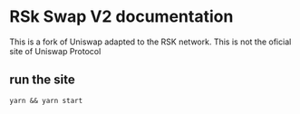 # RSk Swap V2 documentation 

This is a fork of Uniswap adapted to the RSK network. This is not the oficial site of Uniswap Protocol

## run the site 
`yarn && yarn start`
